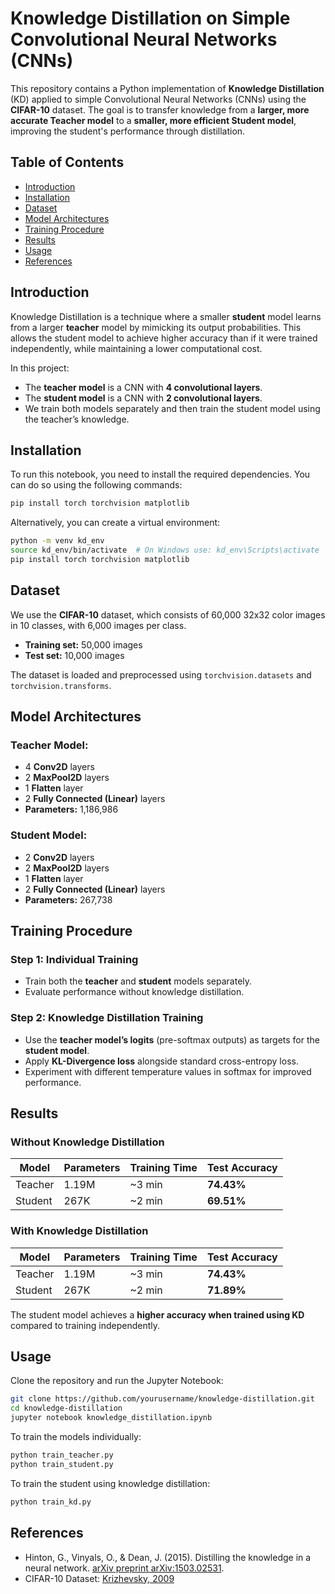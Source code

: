 # Knowledge Distillation on Simple Convolutional Neural Networks (CNNs)

This repository contains a Python implementation of **Knowledge Distillation** (KD) applied to simple Convolutional Neural Networks (CNNs) using the **CIFAR-10** dataset. The goal is to transfer knowledge from a **larger, more accurate Teacher model** to a **smaller, more efficient Student model**, improving the student's performance through distillation.

## Table of Contents

- [Introduction](#introduction)
- [Installation](#installation)
- [Dataset](#dataset)
- [Model Architectures](#model-architectures)
- [Training Procedure](#training-procedure)
- [Results](#results)
- [Usage](#usage)
- [References](#references)

## Introduction

Knowledge Distillation is a technique where a smaller **student** model learns from a larger **teacher** model by mimicking its output probabilities. This allows the student model to achieve higher accuracy than if it were trained independently, while maintaining a lower computational cost.

In this project:

- The **teacher model** is a CNN with **4 convolutional layers**.
- The **student model** is a CNN with **2 convolutional layers**.
- We train both models separately and then train the student model using the teacher’s knowledge.

## Installation

To run this notebook, you need to install the required dependencies. You can do so using the following commands:

```bash
pip install torch torchvision matplotlib
```

Alternatively, you can create a virtual environment:

```bash
python -m venv kd_env
source kd_env/bin/activate  # On Windows use: kd_env\Scripts\activate
pip install torch torchvision matplotlib
```

## Dataset

We use the **CIFAR-10** dataset, which consists of 60,000 32x32 color images in 10 classes, with 6,000 images per class.

- **Training set:** 50,000 images
- **Test set:** 10,000 images

The dataset is loaded and preprocessed using `torchvision.datasets` and `torchvision.transforms`.

## Model Architectures

### Teacher Model:

- 4 **Conv2D** layers
- 2 **MaxPool2D** layers
- 1 **Flatten** layer
- 2 **Fully Connected (Linear)** layers
- **Parameters:** 1,186,986

### Student Model:

- 2 **Conv2D** layers
- 2 **MaxPool2D** layers
- 1 **Flatten** layer
- 2 **Fully Connected (Linear)** layers
- **Parameters:** 267,738

## Training Procedure

### Step 1: Individual Training

- Train both the **teacher** and **student** models separately.
- Evaluate performance without knowledge distillation.

### Step 2: Knowledge Distillation Training

- Use the **teacher model’s logits** (pre-softmax outputs) as targets for the **student model**.
- Apply **KL-Divergence loss** alongside standard cross-entropy loss.
- Experiment with different temperature values in softmax for improved performance.

## Results

### Without Knowledge Distillation

| Model   | Parameters | Training Time | Test Accuracy |
| ------- | ---------- | ------------- | ------------- |
| Teacher | 1.19M      | \~3 min       | **74.43%**    |
| Student | 267K       | \~2 min       | **69.51%**    |

### With Knowledge Distillation

| Model   | Parameters | Training Time | Test Accuracy |
| ------- | ---------- | ------------- | ------------- |
| Teacher | 1.19M      | \~3 min       | **74.43%**    |
| Student | 267K       | \~2 min       | **71.89%**    |

The student model achieves a **higher accuracy when trained using KD** compared to training independently.

## Usage

Clone the repository and run the Jupyter Notebook:

```bash
git clone https://github.com/yourusername/knowledge-distillation.git
cd knowledge-distillation
jupyter notebook knowledge_distillation.ipynb
```

To train the models individually:

```python
python train_teacher.py
python train_student.py
```

To train the student using knowledge distillation:

```python
python train_kd.py
```

## References

- Hinton, G., Vinyals, O., & Dean, J. (2015). Distilling the knowledge in a neural network. [arXiv preprint arXiv:1503.02531](https://arxiv.org/abs/1503.02531).
- CIFAR-10 Dataset: [Krizhevsky, 2009](https://www.cs.toronto.edu/~kriz/cifar.html)
